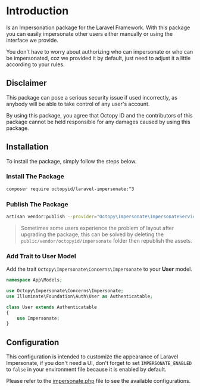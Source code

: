 # Introduction

Is an Impersonation package for the Laravel Framework. With this package you can easily impersonate other users either manually or using the interface we provide.

You don't have to worry about authorizing who can impersonate or who can be impersonated, coz we provided it by default, just need to adjust it a little according to your
rules.

## Disclaimer

This package can pose a serious security issue if used incorrectly, as anybody will be able to take control of any user's account.

By using this package, you agree that Octopy ID and the contributors of this package cannot be held responsible for any damages caused by using this package.


## Installation

To install the package, simply follow the steps below.

### Install The Package

```bash
composer require octopyid/laravel-impersonate:^3
```

### Publish The Package

```bash
artisan vendor:publish --provider="Octopy\Impersonate\ImpersonateServiceProvider"
```

> Sometimes some users experience the problem of layout after upgrading the package, this can be solved by deleting the `public/vendor/octopyid/impersonate` folder then republish
> the assets.

### Add Trait to User Model

Add the trait `Octopy\Impersonate\Concerns\Impersonate` to your **User** model.

```php
namespace App\Models;

use Octopy\Impersonate\Concerns\Impersonate;
use Illuminate\Foundation\Auth\User as Authenticatable;

class User extends Authenticatable
{
    use Impersonate;
}
```

## Configuration

This configuration is intended to customize the appearance of Laravel Impersonate, if you don't need a UI, don't forget to set `IMPERSONATE_ENABLED` to `false` in your environment
file because it is enabled by default.

Please refer to the [impersonate.php](https://github.com/OctopyID/LaraPersonate/blob/main/config/impersonate.php) file to see the available configurations.
